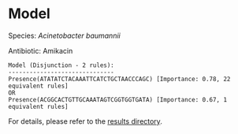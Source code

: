 
# Model

Species: *Acinetobacter baumannii*

Antibiotic: Amikacin

```
Model (Disjunction - 2 rules):
------------------------------
Presence(ATATATCTACAAATTCATCTGCTAACCCAGC) [Importance: 0.78, 22 equivalent rules]
OR
Presence(ACGGCACTGTTGCAAATAGTCGGTGGTGATA) [Importance: 0.67, 1 equivalent rules]

```

For details, please refer to the [results directory](../../../../../results/scm_b/acinetobacter%20baumannii/amikacin/repeat_2/).

